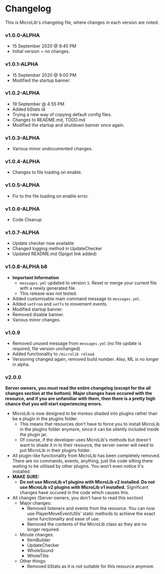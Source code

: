 # Changelog
This is MicroLib's changelog file, where changes in each version are noted.

### v1.0.0-ALPHA
* 15 September 2020 @ 8:45 PM
* Initial version ~ no changes.

### v1.0.1-ALPHA
* 15 September 2020 @ 9:00 PM
* Modified the startup banner.

### v1.0.2-ALPHA
* 19 September @ 4:55 PM
* Added bStats id
* Trying a new way of copying default config files.
* Changes to README.md, TODO.md
* Modified the startup and shutdown banner once again.

### v1.0.3-ALPHA
* Various minor undocumented changes.

### v1.0.4-ALPHA
* Changes to file loading on enable.

### v1.0.5-ALPHA
* Fix to the file loading on enable error.

### v1.0.6-ALPHA
* Code Cleanup

### v1.0.7-ALPHA
* Update checker now available
* Changed logging method in UpdateChecker
* Updated README.md (Spigot link added)

### v1.0.8-ALPHA b8
* **Important Information**
    * `messages.yml` updated to version `3`. Reset or merge your current file with a newly generated file.
    * This release was not tested.
* Added customisable main command message to `messages.yml`.
* Added `setFrom` and `setTo` to movement events.
* Modified startup banner.
* Removed disable banner.
* Various minor changes.

### v1.0.9
* Removed unused message from `messages.yml` (no file update is required, file version unchanged)
* Added functionality to `/microlib reload`.
* Versioning changed again, removed build number. Also, ML is no longer in alpha.

### v2.0.0
**Server owners, you *must* read the entire changelog (except for the all changes section at the bottom). Major changes have occured with the resource, and if you are unfamiliar with them, then there is a pretty high chance that  you will start experiencing errors.**
* MicroLib is now designed to be moreso shaded into plugins rather than be a plugin in the plugins folder.
  * This means that resources don't have to force you to install MicroLib in the plugins folder anymore, since it can be silently included inside the plugin jar.
  * Of course, if the developer uses MicroLib's methods but doesn't want to shade it in to their resource, the server owner will need to put MicroLib in their plugins folder.
* All plugin-like functionality from MicroLib has been completely removed. There are no commands, events, anything, just the code sitting there waiting to be utilised by other plugins. You won't even notice it's installed.
* **MAKE SURE:**
  * **Do not use MicroLib v1 plugins with MicroLib v2 installed. Do not use MicroLib v2 plugins with MicroLib v1 installed.** Significant changes have occured in the code which causes this.
* All changes (Server owners, you don't have to read this section)
    * Major changes:
      * Removed listeners and events from the resource. You can now use PlayerMoveEventUtils' static methods to achieve the exact same functionality and ease of use.
      * Removed the contents of the MicroLib class as they are no longer required.
    * Minute changes:
      * ItemBuilder
      * UpdateChecker
      * WholeSound
      * WholeTitle
    * Other things:
      * Removed bStats as it is not suitable for this resource anymore.